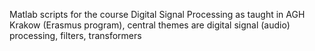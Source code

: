 Matlab scripts for the course Digital Signal Processing as taught in AGH Krakow (Erasmus program), central themes are digital signal (audio) processing, filters, transformers
